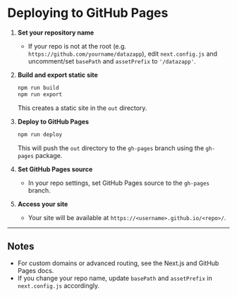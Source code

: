 # Deploying to GitHub Pages

1. **Set your repository name**
   - If your repo is not at the root (e.g. `https://github.com/yourname/datazapp`), edit `next.config.js` and uncomment/set `basePath` and `assetPrefix` to `'/datazapp'`.

2. **Build and export static site**
   ```sh
   npm run build
   npm run export
   ```
   This creates a static site in the `out` directory.

3. **Deploy to GitHub Pages**
   ```sh
   npm run deploy
   ```
   This will push the `out` directory to the `gh-pages` branch using the `gh-pages` package.

4. **Set GitHub Pages source**
   - In your repo settings, set GitHub Pages source to the `gh-pages` branch.

5. **Access your site**
   - Your site will be available at `https://<username>.github.io/<repo>/`.

---

## Notes
- For custom domains or advanced routing, see the Next.js and GitHub Pages docs.
- If you change your repo name, update `basePath` and `assetPrefix` in `next.config.js` accordingly.
